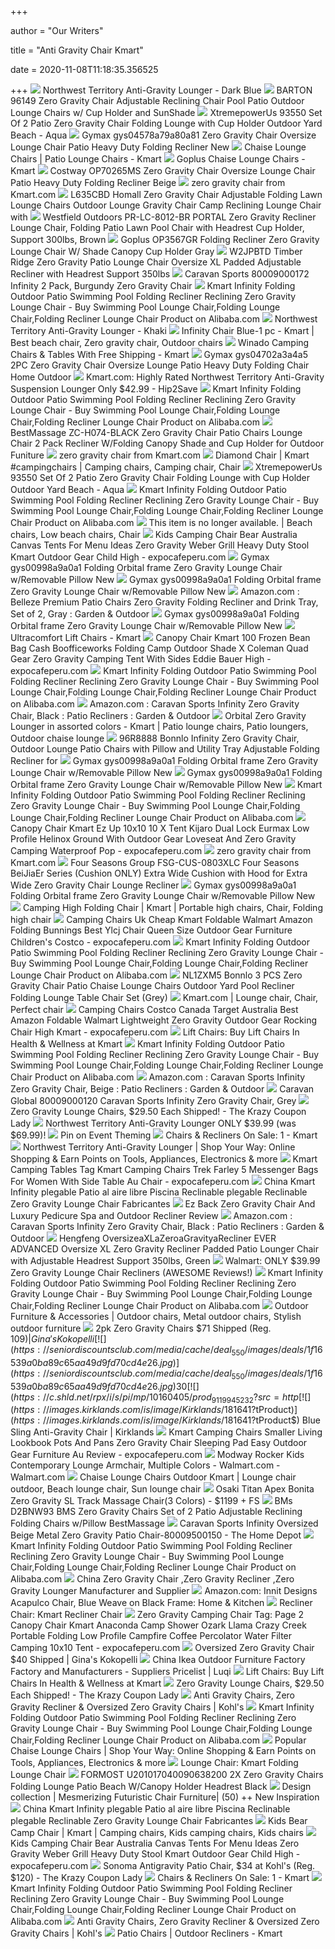 +++
        
author = "Our Writers"
        
title = "Anti Gravity Chair Kmart"
        
date = 2020-11-08T11:18:35.356525
        
+++
[ ![](https://c.shld.net/rpx/i/s/i/spin/10130814/prod_20985771012??hei=64&wid=64&qlt=50)](https://c.shld.net/rpx/i/s/i/spin/10130814/prod_20985771012??hei=64&wid=64&qlt=50) Northwest Territory Anti-Gravity Lounger - Dark Blue
[ ![](https://c.shld.net/rpx/i/s/pi/mp/32753/prod_3657219411?src=https%3A%2F%2Fimages-na.ssl-images-amazon.com%2Fimages%2FI%2F71TIJZTMm-L._SL1200_.jpg&d=346ca45c37540798ff9092f06f5b853c683b6a60&?hei=64&wid=64&qlt=50)](https://c.shld.net/rpx/i/s/pi/mp/32753/prod_3657219411?src=https%3A%2F%2Fimages-na.ssl-images-amazon.com%2Fimages%2FI%2F71TIJZTMm-L._SL1200_.jpg&d=346ca45c37540798ff9092f06f5b853c683b6a60&?hei=64&wid=64&qlt=50) BARTON 96149 Zero Gravity Chair Adjustable Reclining Chair Pool Patio  Outdoor Lounge Chairs w/ Cup Holder and SunShade
[ ![](https://c.shld.net/rpx/i/s/pi/mp/32753/prod_13770925311?src=https%3A%2F%2Fimages-na.ssl-images-amazon.com%2Fimages%2FI%2F715rGjjqNxL._SL1200_.jpg&d=1e532d9b2ec4f1e1d86ed0400d2a158fef3580d6&hei=333&wid=333&op_sharpen=1)](https://c.shld.net/rpx/i/s/pi/mp/32753/prod_13770925311?src=https%3A%2F%2Fimages-na.ssl-images-amazon.com%2Fimages%2FI%2F715rGjjqNxL._SL1200_.jpg&d=1e532d9b2ec4f1e1d86ed0400d2a158fef3580d6&hei=333&wid=333&op_sharpen=1) XtremepowerUs 93550 Set Of 2 Patio Zero Gravity Chair Folding Lounge with  Cup Holder Outdoor Yard Beach - Aqua
[ ![](https://c.shld.net/rpx/i/s/i/mp/10169836/prod_11921620713?hei=333&wid=333&op_sharpen=1)](https://c.shld.net/rpx/i/s/i/mp/10169836/prod_11921620713?hei=333&wid=333&op_sharpen=1) Gymax gys04578a79a80a81 Zero Gravity Chair Oversize Lounge Chair Patio  Heavy Duty Folding Recliner New
[ ![](https://c.shld.net/rpx/i/s/i/mp/10153191/prod_17029320024?hei=245&wid=245&op_sharpen=1&qlt=85)](https://c.shld.net/rpx/i/s/i/mp/10153191/prod_17029320024?hei=245&wid=245&op_sharpen=1&qlt=85) Chaise Lounge Chairs | Patio Lounge Chairs - Kmart
[ ![](https://c.shld.net/rpx/i/s/i/spin/10164060/prod_24760511412?hei=245&wid=245&op_sharpen=1&qlt=85)](https://c.shld.net/rpx/i/s/i/spin/10164060/prod_24760511412?hei=245&wid=245&op_sharpen=1&qlt=85) Goplus Chaise Lounge Chairs - Kmart
[ ![](https://c.shld.net/rpx/i/s/i/mp/10153191/prod_17499433224?hei=333&wid=333&op_sharpen=1)](https://c.shld.net/rpx/i/s/i/mp/10153191/prod_17499433224?hei=333&wid=333&op_sharpen=1) Costway OP70265MS Zero Gravity Chair Oversize Lounge Chair Patio Heavy Duty  Folding Recliner Beige
[ ![](https://c.shld.net/rpx/i/s/i/mp/23876/prod_11842888625?hei=250&wid=250&op_sharpen=1&qlt=85)](https://c.shld.net/rpx/i/s/i/mp/23876/prod_11842888625?hei=250&wid=250&op_sharpen=1&qlt=85) zero gravity chair from Kmart.com
[ ![](https://c.shld.net/rpx/i/s/pi/mp/10160405/prod_9119941332?src=http%3A%2F%2Flykartstore.site%2Flykartimage%2FimageB%2FALVB07L635CBD.jpg&d=1a297e108bdeb6a66d47a739656a9cd68c85918c&?hei=64&wid=64&qlt=50)](https://c.shld.net/rpx/i/s/pi/mp/10160405/prod_9119941332?src=http%3A%2F%2Flykartstore.site%2Flykartimage%2FimageB%2FALVB07L635CBD.jpg&d=1a297e108bdeb6a66d47a739656a9cd68c85918c&?hei=64&wid=64&qlt=50) L635CBD Homall Zero Gravity Chair Adjustable Folding Lawn Lounge Chairs  Outdoor Lounge Gravity Chair Camp Reclining Lounge Chair with
[ ![](https://c.shld.net/rpx/i/s/pi/mp/10160405/prod_9119943932?src=http%3A%2F%2Flykartstore.site%2Flykartimage%2FimageB%2FALVB073PQNT24.jpg&d=471ad311b98e3d5b25c6c0c23009508beeac5bb3&?hei=64&wid=64&qlt=50)](https://c.shld.net/rpx/i/s/pi/mp/10160405/prod_9119943932?src=http%3A%2F%2Flykartstore.site%2Flykartimage%2FimageB%2FALVB073PQNT24.jpg&d=471ad311b98e3d5b25c6c0c23009508beeac5bb3&?hei=64&wid=64&qlt=50) Westfield Outdoors PR-LC-8012-BR PORTAL Zero Gravity Recliner Lounge Chair,  Folding Patio Lawn Pool Chair with Headrest Cup Holder, Support 300lbs,  Brown
[ ![](https://c.shld.net/rpx/i/s/i/mp/10153191/prod_17290336024?hei=333&wid=333&op_sharpen=1)](https://c.shld.net/rpx/i/s/i/mp/10153191/prod_17290336024?hei=333&wid=333&op_sharpen=1) Goplus OP3567GR Folding Recliner Zero Gravity Lounge Chair W/ Shade Canopy  Cup Holder Gray
[ ![](https://c.shld.net/rpx/i/s/pi/mp/10160405/prod_9119945832?src=http%3A%2F%2Flykartstore.site%2Flykartimage%2FimageB%2FALVB06W2JPBTD.jpg&d=1352192418682fdadffc472f4684ac72ef1d8de1&?hei=64&wid=64&qlt=50)](https://c.shld.net/rpx/i/s/pi/mp/10160405/prod_9119945832?src=http%3A%2F%2Flykartstore.site%2Flykartimage%2FimageB%2FALVB06W2JPBTD.jpg&d=1352192418682fdadffc472f4684ac72ef1d8de1&?hei=64&wid=64&qlt=50) W2JPBTD Timber Ridge Zero Gravity Patio Lounge Chair Oversize XL Padded  Adjustable Recliner with Headrest Support 350lbs
[ ![](https://c.shld.net/rpx/i/s/pi/mp/10160405/prod_9119948732?src=http%3A%2F%2Flykartstore.site%2Flykartimage%2FimageB%2FALVB018NKK6Z2.jpg&d=36ea27bcf91a0234f2975e71cd57f0299d9c47d7&?hei=64&wid=64&qlt=50)](https://c.shld.net/rpx/i/s/pi/mp/10160405/prod_9119948732?src=http%3A%2F%2Flykartstore.site%2Flykartimage%2FimageB%2FALVB018NKK6Z2.jpg&d=36ea27bcf91a0234f2975e71cd57f0299d9c47d7&?hei=64&wid=64&qlt=50) Caravan Sports 80009000172 Infinity 2 Pack, Burgundy Zero Gravity Chair
[ ![](https://sc02.alicdn.com/kf/HTB1znkVJpXXXXXEXVXXq6xXFXXX9/200618011/HTB1znkVJpXXXXXEXVXXq6xXFXXX9.jpg)](https://sc02.alicdn.com/kf/HTB1znkVJpXXXXXEXVXXq6xXFXXX9/200618011/HTB1znkVJpXXXXXEXVXXq6xXFXXX9.jpg) Kmart Infinity Folding Outdoor Patio Swimming Pool Folding Recliner  Reclining Zero Gravity Lounge Chair - Buy Swimming Pool Lounge Chair,Folding  Lounge Chair,Folding Recliner Lounge Chair Product on Alibaba.com
[ ![](https://c.shld.net/rpx/i/s/i/spin/10130814/prod_20989280212??hei=64&wid=64&qlt=50)](https://c.shld.net/rpx/i/s/i/spin/10130814/prod_20989280212??hei=64&wid=64&qlt=50) Northwest Territory Anti-Gravity Lounger - Khaki
[ ![](https://i.pinimg.com/originals/01/c2/2b/01c22bc23154fdb3731d5aa6d37579f2.jpg)](https://i.pinimg.com/originals/01/c2/2b/01c22bc23154fdb3731d5aa6d37579f2.jpg) Infinity Chair Blue-1 pc - Kmart | Best beach chair, Zero gravity chair,  Outdoor chairs
[ ![](https://c.shld.net/rpx/i/s/pi/mp/10168090/prod_13517306208?src=https%3A%2F%2Fd3d71ba2asa5oz.cloudfront.net%2F12031410%2Fimages%2F13027077-b.jpg&d=0d4cf2e2986f6af891ba83ec17b8f2a9be9917f2&hei=245&wid=245&op_sharpen=1&qlt=85)](https://c.shld.net/rpx/i/s/pi/mp/10168090/prod_13517306208?src=https%3A%2F%2Fd3d71ba2asa5oz.cloudfront.net%2F12031410%2Fimages%2F13027077-b.jpg&d=0d4cf2e2986f6af891ba83ec17b8f2a9be9917f2&hei=245&wid=245&op_sharpen=1&qlt=85) Winado Camping Chairs & Tables With Free Shipping - Kmart
[ ![](https://c.shld.net/rpx/i/s/i/mp/10169836/prod_11933350613??hei=64&wid=64&qlt=50)](https://c.shld.net/rpx/i/s/i/mp/10169836/prod_11933350613??hei=64&wid=64&qlt=50) Gymax gys04702a3a4a5 2PC Zero Gravity Chair Oversize Lounge Patio Heavy  Duty Folding Chair Home Outdoor
[ ![](https://hip2save.com/wp-content/uploads/2014/07/screen-shot-2014-07-29-at-7-30-31-pm.png?resize=239%2C336&strip=all)](https://hip2save.com/wp-content/uploads/2014/07/screen-shot-2014-07-29-at-7-30-31-pm.png?resize=239%2C336&strip=all) Kmart.com: Highly Rated Northwest Territory Anti-Gravity Suspension Lounger  Only $42.99 - Hip2Save
[ ![](https://sc01.alicdn.com/kf/HTB1rx4cJFXXXXa_XXXXq6xXFXXXB/200618011/HTB1rx4cJFXXXXa_XXXXq6xXFXXXB.jpg_.webp)](https://sc01.alicdn.com/kf/HTB1rx4cJFXXXXa_XXXXq6xXFXXXB/200618011/HTB1rx4cJFXXXXa_XXXXq6xXFXXXB.jpg_.webp) Kmart Infinity Folding Outdoor Patio Swimming Pool Folding Recliner  Reclining Zero Gravity Lounge Chair - Buy Swimming Pool Lounge Chair,Folding  Lounge Chair,Folding Recliner Lounge Chair Product on Alibaba.com
[ ![](https://c.shld.net/rpx/i/s/pi/mp/10160405/prod_9119943632?src=http%3A%2F%2Flykartstore.site%2Flykartimage%2FimageB%2FALVB01IXTAIG0.jpg&d=9846e2ce18900c5cc4874b7d48eef017729c62c0&?hei=64&wid=64&qlt=50)](https://c.shld.net/rpx/i/s/pi/mp/10160405/prod_9119943632?src=http%3A%2F%2Flykartstore.site%2Flykartimage%2FimageB%2FALVB01IXTAIG0.jpg&d=9846e2ce18900c5cc4874b7d48eef017729c62c0&?hei=64&wid=64&qlt=50) BestMassage ZC-H074-BLACK Zero Gravity Chair Patio Chairs Lounge Chair 2  Pack Recliner W/Folding Canopy Shade and Cup Holder for Outdoor Funiture
[ ![](https://c.shld.net/rpx/i/s/i/mp/10169836/prod_12073182013?hei=250&wid=250&op_sharpen=1&qlt=85)](https://c.shld.net/rpx/i/s/i/mp/10169836/prod_12073182013?hei=250&wid=250&op_sharpen=1&qlt=85) zero gravity chair from Kmart.com
[ ![](https://i.pinimg.com/originals/c3/f0/39/c3f0398ec108245309dc67e299e6c3cd.jpg)](https://i.pinimg.com/originals/c3/f0/39/c3f0398ec108245309dc67e299e6c3cd.jpg) Diamond Chair | Kmart #campingchairs | Camping chairs, Camping chair, Chair
[ ![](https://c.shld.net/rpx/i/s/pi/mp/32753/prod_13770925211?src=https%3A%2F%2Fimages-na.ssl-images-amazon.com%2Fimages%2FI%2F71%252BsQbGYP2L._SL1200_.jpg&d=737ed4040958cb7a768bcf4c42f682f98e9997e7&?hei=64&wid=64&qlt=50)](https://c.shld.net/rpx/i/s/pi/mp/32753/prod_13770925211?src=https%3A%2F%2Fimages-na.ssl-images-amazon.com%2Fimages%2FI%2F71%252BsQbGYP2L._SL1200_.jpg&d=737ed4040958cb7a768bcf4c42f682f98e9997e7&?hei=64&wid=64&qlt=50) XtremepowerUs 93550 Set Of 2 Patio Zero Gravity Chair Folding Lounge with  Cup Holder Outdoor Yard Beach - Aqua
[ ![](https://sc02.alicdn.com/kf/HTB1ILkPJpXXXXcoXVXXq6xXFXXX6/200618011/HTB1ILkPJpXXXXcoXVXXq6xXFXXX6.jpg_.webp)](https://sc02.alicdn.com/kf/HTB1ILkPJpXXXXcoXVXXq6xXFXXX6/200618011/HTB1ILkPJpXXXXcoXVXXq6xXFXXX6.jpg_.webp) Kmart Infinity Folding Outdoor Patio Swimming Pool Folding Recliner  Reclining Zero Gravity Lounge Chair - Buy Swimming Pool Lounge Chair,Folding  Lounge Chair,Folding Recliner Lounge Chair Product on Alibaba.com
[ ![](https://i.pinimg.com/originals/27/3b/65/273b652f975381e9b17d0edaa672060b.jpg)](https://i.pinimg.com/originals/27/3b/65/273b652f975381e9b17d0edaa672060b.jpg) This item is no longer available. | Beach chairs, Low beach chairs, Chair
[ ![](https://www.expocafeperu.com/w/2020/07/kids-camping-chair-bear-australia-canvas-tents-for-menu-ideas-zero-gravity-weber-grill-heavy-duty-712x712.jpg)](https://www.expocafeperu.com/w/2020/07/kids-camping-chair-bear-australia-canvas-tents-for-menu-ideas-zero-gravity-weber-grill-heavy-duty-712x712.jpg) Kids Camping Chair Bear Australia Canvas Tents For Menu Ideas Zero Gravity  Weber Grill Heavy Duty Stool Kmart Outdoor Gear Child High -  expocafeperu.com
[ ![](https://c.shld.net/rpx/i/s/i/mp/10169836/prod_11317845813?hei=333&wid=333&op_sharpen=1)](https://c.shld.net/rpx/i/s/i/mp/10169836/prod_11317845813?hei=333&wid=333&op_sharpen=1) Gymax gys00998a9a0a1 Folding Orbital frame Zero Gravity Lounge Chair  w/Removable Pillow New
[ ![](https://c.shld.net/rpx/i/s/i/mp/10169836/prod_11621672813?hei=333&wid=333&op_sharpen=1)](https://c.shld.net/rpx/i/s/i/mp/10169836/prod_11621672813?hei=333&wid=333&op_sharpen=1) Gymax gys00998a9a0a1 Folding Orbital frame Zero Gravity Lounge Chair  w/Removable Pillow New
[ ![](https://images-na.ssl-images-amazon.com/images/I/81sYXxLxdgL._AC_SY450_.jpg)](https://images-na.ssl-images-amazon.com/images/I/81sYXxLxdgL._AC_SY450_.jpg) Amazon.com : Belleze Premium Patio Chairs Zero Gravity Folding Recliner and  Drink Tray, Set of 2, Gray : Garden & Outdoor
[ ![](https://c.shld.net/rpx/i/s/i/mp/10169836/prod_11621672613??hei=64&wid=64&qlt=50)](https://c.shld.net/rpx/i/s/i/mp/10169836/prod_11621672613??hei=64&wid=64&qlt=50) Gymax gys00998a9a0a1 Folding Orbital frame Zero Gravity Lounge Chair  w/Removable Pillow New
[ ![](https://c.shld.net/rpx/i/s/pi/mp/28095/prod_10652306121?src=https%3A%2F%2Fd3d71ba2asa5oz.cloudfront.net%2F12013681%2Fimages%2Fuc550m26%2520bamboo.jpg&d=bdb7a59278110acd7321120e06c9536e75abd05c&hei=245&wid=245&op_sharpen=1&qlt=85)](https://c.shld.net/rpx/i/s/pi/mp/28095/prod_10652306121?src=https%3A%2F%2Fd3d71ba2asa5oz.cloudfront.net%2F12013681%2Fimages%2Fuc550m26%2520bamboo.jpg&d=bdb7a59278110acd7321120e06c9536e75abd05c&hei=245&wid=245&op_sharpen=1&qlt=85) Ultracomfort Lift Chairs - Kmart
[ ![](https://www.expocafeperu.com/w/2020/07/canopy-chair-kmart-100-frozen-bean-bag-cash-boofficeworks-folding-camp-outdoor-shade-x-coleman-quad.jpg)](https://www.expocafeperu.com/w/2020/07/canopy-chair-kmart-100-frozen-bean-bag-cash-boofficeworks-folding-camp-outdoor-shade-x-coleman-quad.jpg) Canopy Chair Kmart 100 Frozen Bean Bag Cash Boofficeworks Folding Camp  Outdoor Shade X Coleman Quad Gear Zero Gravity Camping Tent With Sides  Eddie Bauer High - expocafeperu.com
[ ![](https://sc02.alicdn.com/kf/HTB17d34JpXXXXcGXpXXq6xXFXXXc/200618011/HTB17d34JpXXXXcGXpXXq6xXFXXXc.jpg)](https://sc02.alicdn.com/kf/HTB17d34JpXXXXcGXpXXq6xXFXXXc/200618011/HTB17d34JpXXXXcGXpXXq6xXFXXXc.jpg) Kmart Infinity Folding Outdoor Patio Swimming Pool Folding Recliner  Reclining Zero Gravity Lounge Chair - Buy Swimming Pool Lounge Chair,Folding  Lounge Chair,Folding Recliner Lounge Chair Product on Alibaba.com
[ ![](https://m.media-amazon.com/images/S/aplus-media/vc/ca97007c-1502-4b61-8c9e-5c4c2eb94112._SR300,300_.jpg)](https://m.media-amazon.com/images/S/aplus-media/vc/ca97007c-1502-4b61-8c9e-5c4c2eb94112._SR300,300_.jpg) Amazon.com : Caravan Sports Infinity Zero Gravity Chair, Black : Patio  Recliners : Garden & Outdoor
[ ![](https://i.pinimg.com/originals/6b/e6/df/6be6dfd910d18c2cb624c290f19c31ed.jpg)](https://i.pinimg.com/originals/6b/e6/df/6be6dfd910d18c2cb624c290f19c31ed.jpg) Orbital Zero Gravity Lounger in assorted colors - Kmart | Patio lounge  chairs, Patio loungers, Outdoor chaise lounge
[ ![](https://c.shld.net/rpx/i/s/pi/mp/10160405/prod_9194805332?src=http%3A%2F%2Flykartstore.site%2Flykartimage%2FimageB%2FALVB0796R8888.jpg&d=ea22b79ea2ff988e81ca5c0e8515dba07fdf8122&?hei=64&wid=64&qlt=50)](https://c.shld.net/rpx/i/s/pi/mp/10160405/prod_9194805332?src=http%3A%2F%2Flykartstore.site%2Flykartimage%2FimageB%2FALVB0796R8888.jpg&d=ea22b79ea2ff988e81ca5c0e8515dba07fdf8122&?hei=64&wid=64&qlt=50) 96R8888 Bonnlo Infinity Zero Gravity Chair, Outdoor Lounge Patio Chairs  with Pillow and Utility Tray Adjustable Folding Recliner for
[ ![](https://c.shld.net/rpx/i/s/i/mp/10169836/prod_11621673113?hei=333&wid=333&op_sharpen=1)](https://c.shld.net/rpx/i/s/i/mp/10169836/prod_11621673113?hei=333&wid=333&op_sharpen=1) Gymax gys00998a9a0a1 Folding Orbital frame Zero Gravity Lounge Chair  w/Removable Pillow New
[ ![](https://c.shld.net/rpx/i/s/i/mp/10169836/prod_11621672913?hei=333&wid=333&op_sharpen=1)](https://c.shld.net/rpx/i/s/i/mp/10169836/prod_11621672913?hei=333&wid=333&op_sharpen=1) Gymax gys00998a9a0a1 Folding Orbital frame Zero Gravity Lounge Chair  w/Removable Pillow New
[ ![](https://sc02.alicdn.com/kf/HTB1I6ERJpXXXXbQXVXXq6xXFXXX8/200618011/HTB1I6ERJpXXXXbQXVXXq6xXFXXX8.jpg_.webp)](https://sc02.alicdn.com/kf/HTB1I6ERJpXXXXbQXVXXq6xXFXXX8/200618011/HTB1I6ERJpXXXXbQXVXXq6xXFXXX8.jpg_.webp) Kmart Infinity Folding Outdoor Patio Swimming Pool Folding Recliner  Reclining Zero Gravity Lounge Chair - Buy Swimming Pool Lounge Chair,Folding  Lounge Chair,Folding Recliner Lounge Chair Product on Alibaba.com
[ ![](https://www.expocafeperu.com/w/2020/07/canopy-chair-kmart-ez-up-10x10-10-x-tent-kijaro-dual-lock-eurmax-low-profile-helinox-ground-with.jpg)](https://www.expocafeperu.com/w/2020/07/canopy-chair-kmart-ez-up-10x10-10-x-tent-kijaro-dual-lock-eurmax-low-profile-helinox-ground-with.jpg) Canopy Chair Kmart Ez Up 10x10 10 X Tent Kijaro Dual Lock Eurmax Low  Profile Helinox Ground With Outdoor Gear Loveseat And Zero Gravity Camping  Waterproof Pop - expocafeperu.com
[ ![](https://c.shld.net/rpx/i/s/i/mp/10169836/prod_12073185113?hei=250&wid=250&op_sharpen=1&qlt=85)](https://c.shld.net/rpx/i/s/i/mp/10169836/prod_12073185113?hei=250&wid=250&op_sharpen=1&qlt=85) zero gravity chair from Kmart.com
[ ![](https://c.shld.net/rpx/i/s/pi/mp/10207599/prod_23187349440?src=https%3A%2F%2Fi.ebayimg.com%2Fimages%2Fg%2F-ZUAAOSwQC9dZ1jX%2Fs-l1600.jpg&d=eb09ae1011bdf5dd7a343b6eb866502198d00abd&hei=245&wid=245&op_sharpen=1&qlt=85)](https://c.shld.net/rpx/i/s/pi/mp/10207599/prod_23187349440?src=https%3A%2F%2Fi.ebayimg.com%2Fimages%2Fg%2F-ZUAAOSwQC9dZ1jX%2Fs-l1600.jpg&d=eb09ae1011bdf5dd7a343b6eb866502198d00abd&hei=245&wid=245&op_sharpen=1&qlt=85) Four Seasons Group FSG-CUS-0803XLC Four Seasons BeiJiaEr Series (Cushion  ONLY) Extra Wide Cushion with Hood for Extra Wide Zero Gravity Chair Lounge  Recliner
[ ![](https://c.shld.net/rpx/i/s/i/mp/10169836/prod_11621672713?hei=333&wid=333&op_sharpen=1)](https://c.shld.net/rpx/i/s/i/mp/10169836/prod_11621672713?hei=333&wid=333&op_sharpen=1) Gymax gys00998a9a0a1 Folding Orbital frame Zero Gravity Lounge Chair  w/Removable Pillow New
[ ![](https://i.pinimg.com/originals/89/4a/ed/894aed082785cc838eb4c553d9008baa.jpg)](https://i.pinimg.com/originals/89/4a/ed/894aed082785cc838eb4c553d9008baa.jpg) Camping High Folding Chair | Kmart | Portable high chairs, Chair, Folding  high chair
[ ![](https://www.expocafeperu.com/w/2020/06/camping-chairs-uk-cheap-kmart-foldable-walmart-amazon-folding-bunnings-best-ylcj-chair-queen-size.jpg)](https://www.expocafeperu.com/w/2020/06/camping-chairs-uk-cheap-kmart-foldable-walmart-amazon-folding-bunnings-best-ylcj-chair-queen-size.jpg) Camping Chairs Uk Cheap Kmart Foldable Walmart Amazon Folding Bunnings Best  Ylcj Chair Queen Size Outdoor Gear Furniture Children's Costco -  expocafeperu.com
[ ![](https://sc02.alicdn.com/kf/HTB104Z5JpXXXXcpXpXXq6xXFXXXK/200618011/HTB104Z5JpXXXXcpXpXXq6xXFXXXK.jpg)](https://sc02.alicdn.com/kf/HTB104Z5JpXXXXcpXpXXq6xXFXXXK/200618011/HTB104Z5JpXXXXcpXpXXq6xXFXXXK.jpg) Kmart Infinity Folding Outdoor Patio Swimming Pool Folding Recliner  Reclining Zero Gravity Lounge Chair - Buy Swimming Pool Lounge Chair,Folding  Lounge Chair,Folding Recliner Lounge Chair Product on Alibaba.com
[ ![](https://c.shld.net/rpx/i/s/pi/mp/10160405/prod_9120063732?src=http%3A%2F%2Flykartstore.site%2Flykartimage%2FimageB%2FALVB07NL1ZXM5.jpg&d=883dc7660c19a5c7aadff7dbc0813378bc43475b&hei=333&wid=333&op_sharpen=1)](https://c.shld.net/rpx/i/s/pi/mp/10160405/prod_9120063732?src=http%3A%2F%2Flykartstore.site%2Flykartimage%2FimageB%2FALVB07NL1ZXM5.jpg&d=883dc7660c19a5c7aadff7dbc0813378bc43475b&hei=333&wid=333&op_sharpen=1) NL1ZXM5 Bonnlo 3 PCS Zero Gravity Chair Patio Chaise Lounge Chairs Outdoor  Yard Pool Recliner Folding Lounge Table Chair Set (Grey)
[ ![](https://i.pinimg.com/originals/f0/56/fd/f056fd0c2f03f1d5c3e2f84f1c55ee84.jpg)](https://i.pinimg.com/originals/f0/56/fd/f056fd0c2f03f1d5c3e2f84f1c55ee84.jpg) Kmart.com | Lounge chair, Chair, Perfect chair
[ ![](https://www.expocafeperu.com/w/2020/06/camping-chairs-costco-canada-target-australia-best-amazon-foldable-walmart-lightweight-zero-gravity.jpg)](https://www.expocafeperu.com/w/2020/06/camping-chairs-costco-canada-target-australia-best-amazon-foldable-walmart-lightweight-zero-gravity.jpg) Camping Chairs Costco Canada Target Australia Best Amazon Foldable Walmart  Lightweight Zero Gravity Outdoor Gear Rocking Chair High Kmart -  expocafeperu.com
[ ![](https://c.shld.net/rpx/i/s/i/mp/10169836/prod_11659215513?hei=245&wid=245&op_sharpen=1&qlt=85)](https://c.shld.net/rpx/i/s/i/mp/10169836/prod_11659215513?hei=245&wid=245&op_sharpen=1&qlt=85) Lift Chairs: Buy Lift Chairs In Health & Wellness at Kmart
[ ![](https://sc01.alicdn.com/kf/HTB1GeZWJpXXXXc9XFXXq6xXFXXX1/200618011/HTB1GeZWJpXXXXc9XFXXq6xXFXXX1.jpg_.webp)](https://sc01.alicdn.com/kf/HTB1GeZWJpXXXXc9XFXXq6xXFXXX1/200618011/HTB1GeZWJpXXXXc9XFXXq6xXFXXX1.jpg_.webp) Kmart Infinity Folding Outdoor Patio Swimming Pool Folding Recliner  Reclining Zero Gravity Lounge Chair - Buy Swimming Pool Lounge Chair,Folding  Lounge Chair,Folding Recliner Lounge Chair Product on Alibaba.com
[ ![](https://m.media-amazon.com/images/I/81DGybUYwOL._AC_UL400_.jpg)](https://m.media-amazon.com/images/I/81DGybUYwOL._AC_UL400_.jpg) Amazon.com : Caravan Sports Infinity Zero Gravity Chair, Beige : Patio  Recliners : Garden & Outdoor
[ ![](https://c.shld.net/rpx/i/s/pi/mp/10160405/prod_9119942432?src=http%3A%2F%2Flykartstore.site%2Flykartimage%2FimageB%2FALVB00HWOTCME.jpg&d=4bfde20e0ddcbb78b43868cb19dd394d4dea2751&?hei=64&wid=64&qlt=50)](https://c.shld.net/rpx/i/s/pi/mp/10160405/prod_9119942432?src=http%3A%2F%2Flykartstore.site%2Flykartimage%2FimageB%2FALVB00HWOTCME.jpg&d=4bfde20e0ddcbb78b43868cb19dd394d4dea2751&?hei=64&wid=64&qlt=50) Caravan Global 80009000120 Caravan Sports Infinity Zero Gravity Chair, Grey
[ ![](https://prod-cdn-thekrazycouponlady.imgix.net/wp-content/uploads/2019/04/zero-gravity-lawn-chairs-2-1556291623.jpg?auto=compress,format&fit=max)](https://prod-cdn-thekrazycouponlady.imgix.net/wp-content/uploads/2019/04/zero-gravity-lawn-chairs-2-1556291623.jpg?auto=compress,format&fit=max) Zero Gravity Lounge Chairs, $29.50 Each Shipped! - The Krazy Coupon Lady
[ ![](https://www.thecouponingcouple.com/wp-content/uploads/2017/03/territorychair.jpg)](https://www.thecouponingcouple.com/wp-content/uploads/2017/03/territorychair.jpg) Northwest Territory Anti-Gravity Lounger ONLY $39.99 (was $69.99)!
[ ![](https://i.pinimg.com/originals/93/a6/d8/93a6d80df680923a90d711658d968712.jpg)](https://i.pinimg.com/originals/93/a6/d8/93a6d80df680923a90d711658d968712.jpg) Pin on Event Theming
[ ![](https://c.shld.net/rpx/i/s/i/mp/10153191/prod_17558457724?hei=245&wid=245&op_sharpen=1&qlt=85)](https://c.shld.net/rpx/i/s/i/mp/10153191/prod_17558457724?hei=245&wid=245&op_sharpen=1&qlt=85) Chairs & Recliners On Sale: 1 - Kmart
[ ![](https://s3.sywcdn.net/getImage?url=http%3A%2F%2Fc.shld.net%2Frpx%2Fi%2Fs%2Fi%2Fspin%2Fimage%2Fspin_prod_247686801&t=Product&w=1500&h=1500&qlt=100&mrg=1&str=1&s=c291fda290abffcbcf0d91709060d6cd)](https://s3.sywcdn.net/getImage?url=http%3A%2F%2Fc.shld.net%2Frpx%2Fi%2Fs%2Fi%2Fspin%2Fimage%2Fspin_prod_247686801&t=Product&w=1500&h=1500&qlt=100&mrg=1&str=1&s=c291fda290abffcbcf0d91709060d6cd) Northwest Territory Anti-Gravity Lounger | Shop Your Way: Online Shopping &  Earn Points on Tools, Appliances, Electronics & more
[ ![](https://www.expocafeperu.com/w/2020/07/kmart-camping-chairs-smaller-living-lookbook-pots-and-pans-zero-gravity-chair-sleeping-pad-easy-336x280.jpg)](https://www.expocafeperu.com/w/2020/07/kmart-camping-chairs-smaller-living-lookbook-pots-and-pans-zero-gravity-chair-sleeping-pad-easy-336x280.jpg) Kmart Camping Tables Tag Kmart Camping Chairs Trek Farley 5 Messenger Bags  For Women With Side Table Au Chair - expocafeperu.com
[ ![](http://i.bosscdn.com/product/7b/0b/9e/0e01ccfc612ab31982ee4b63ed.jpg@4e_360w_360h.src%7Cwatermark=2&text=bXl0c2V2ZW56ZS5lcy5oYW5neWV6aGFuLmJvc3Nnb28uY29t&t=75&color=I0ZGRkZGRg%3D%3D&size=10&p=9)](http://i.bosscdn.com/product/7b/0b/9e/0e01ccfc612ab31982ee4b63ed.jpg@4e_360w_360h.src%7Cwatermark=2&text=bXl0c2V2ZW56ZS5lcy5oYW5neWV6aGFuLmJvc3Nnb28uY29t&t=75&color=I0ZGRkZGRg%3D%3D&size=10&p=9) China Kmart Infinity plegable Patio al aire libre Piscina Reclinable  plegable Reclinable Zero Gravity Lounge Chair Fabricantes
[ ![](https://www.kmart.co.nz/wcsstore/Kmart/images/ncatalog/f/4/42442974-1-f.jpg)](https://www.kmart.co.nz/wcsstore/Kmart/images/ncatalog/f/4/42442974-1-f.jpg) Ez Back Zero Gravity Chair And Luxury Pedicure Spa and Outdoor Recliner  Review
[ ![](https://images-na.ssl-images-amazon.com/images/I/811xMwQnQuL._AC_SY450_.jpg)](https://images-na.ssl-images-amazon.com/images/I/811xMwQnQuL._AC_SY450_.jpg) Amazon.com : Caravan Sports Infinity Zero Gravity Chair, Black : Patio  Recliners : Garden & Outdoor
[ ![](https://c.shld.net/rpx/i/s/pi/mp/10160405/prod_9119941732?src=http%3A%2F%2Flykartstore.site%2Flykartimage%2FimageB%2FALVB07GKWR8H3.jpg&d=c9e94f591cf8e1532520bc9ab074eb0948ca9bbe&?hei=64&wid=64&qlt=50)](https://c.shld.net/rpx/i/s/pi/mp/10160405/prod_9119941732?src=http%3A%2F%2Flykartstore.site%2Flykartimage%2FimageB%2FALVB07GKWR8H3.jpg&d=c9e94f591cf8e1532520bc9ab074eb0948ca9bbe&?hei=64&wid=64&qlt=50) Hengfeng OversizeaXLaZeroaGravityaRecliner EVER ADVANCED Oversize XL Zero  Gravity Recliner Padded Patio Lounger Chair with Adjustable Headrest  Support 350lbs, Green
[ ![](https://www.couponaholic.net/wp-content/uploads/2020/06/zero-gravity-recliners-chair-reclining-249x300.jpg)](https://www.couponaholic.net/wp-content/uploads/2020/06/zero-gravity-recliners-chair-reclining-249x300.jpg) Walmart: ONLY $39.99 Zero Gravity Lounge Chair Recliners (AWESOME Reviews!)
[ ![](https://img.alicdn.com/imgextra/i4/6000000000719/O1CN01FWgBve1HBLLvELR8D_!!6000000000719-0-tbvideo.jpg)](https://img.alicdn.com/imgextra/i4/6000000000719/O1CN01FWgBve1HBLLvELR8D_!!6000000000719-0-tbvideo.jpg) Kmart Infinity Folding Outdoor Patio Swimming Pool Folding Recliner  Reclining Zero Gravity Lounge Chair - Buy Swimming Pool Lounge Chair,Folding  Lounge Chair,Folding Recliner Lounge Chair Product on Alibaba.com
[ ![](https://i.pinimg.com/originals/48/90/21/4890212843b2c6f0009895d8776a53f1.jpg)](https://i.pinimg.com/originals/48/90/21/4890212843b2c6f0009895d8776a53f1.jpg) Outdoor Furniture & Accessories | Outdoor chairs, Metal outdoor chairs,  Stylish outdoor furniture
[ ![](https://cdn-images.bradsdeals.com/prod/355657/deal_310x310/caravan.jpeg)](https://cdn-images.bradsdeals.com/prod/355657/deal_310x310/caravan.jpeg) 2pk Zero Gravity Chairs $71 Shipped (Reg. $109) | Gina's Kokopelli
[ ![](https://seniordiscountsclub.com/media/cache/deal_550/images/deals/1f16539a0ba89c65aa49d9fd70cd4e26.jpg)](https://seniordiscountsclub.com/media/cache/deal_550/images/deals/1f16539a0ba89c65aa49d9fd70cd4e26.jpg) 30% Off Or More Gymax Living Room Chairs | Senior Discounts Club
[ ![](https://c.shld.net/rpx/i/s/pi/mp/10160405/prod_9119945232?src=http%3A%2F%2Flykartstore.site%2Flykartimage%2FimageB%2FALVB01LXJ5UH1.jpg&d=3687af1665f7e406c75ad191eacebab7b759224e&hei=333&wid=333&op_sharpen=1)](https://c.shld.net/rpx/i/s/pi/mp/10160405/prod_9119945232?src=http%3A%2F%2Flykartstore.site%2Flykartimage%2FimageB%2FALVB01LXJ5UH1.jpg&d=3687af1665f7e406c75ad191eacebab7b759224e&hei=333&wid=333&op_sharpen=1) Superbuy LXJ5UH1 Goplus 2PC Zero Gravity Chairs Lounge Patio Folding  Recliner Outdoor Yard Beach with Cup Holder (Black)
[ ![](https://images.kirklands.com/is/image/Kirklands/181641?$tProduct$)](https://images.kirklands.com/is/image/Kirklands/181641?$tProduct$) Blue Sling Anti-Gravity Chair | Kirklands
[ ![](https://www.expocafeperu.com/w/2020/07/kmart-camping-chairs-chair-baby-tables-furniture-nz-review-with-side-table-sale-au-high-australia.jpg)](https://www.expocafeperu.com/w/2020/07/kmart-camping-chairs-chair-baby-tables-furniture-nz-review-with-side-table-sale-au-high-australia.jpg) Kmart Camping Chairs Smaller Living Lookbook Pots And Pans Zero Gravity  Chair Sleeping Pad Easy Outdoor Gear Furniture Au Review - expocafeperu.com
[ ![](https://i5.walmartimages.com/asr/aa8ebb87-f768-42d8-86a2-b60ccb0525be_1.8a2a8d0f400d3cdd68daf204641ed750.jpeg)](https://i5.walmartimages.com/asr/aa8ebb87-f768-42d8-86a2-b60ccb0525be_1.8a2a8d0f400d3cdd68daf204641ed750.jpeg) Modway Rocker Kids Contemporary Lounge Armchair, Multiple Colors -  Walmart.com - Walmart.com
[ ![](https://i.pinimg.com/474x/7a/e4/61/7ae46155fe4931d3b278652520c7fef3.jpg)](https://i.pinimg.com/474x/7a/e4/61/7ae46155fe4931d3b278652520c7fef3.jpg) Chaise Lounge Chairs Outdoor Kmart | Lounge chair outdoor, Beach lounge  chair, Sun lounge chair
[ ![](https://static.slickdealscdn.com/attachment/5/4/8/0/7/1/9485285.attach)](https://static.slickdealscdn.com/attachment/5/4/8/0/7/1/9485285.attach) Osaki Titan Apex Bonita Zero Gravity SL Track Massage Chair(3 Colors) -  $1199 + FS
[ ![](https://c.shld.net/rpx/i/s/pi/mp/10160405/prod_9120079432?src=http%3A%2F%2Flykartstore.site%2Flykartimage%2FimageB%2FALVB07D2BNW93.jpg&d=f27dba893d298282feca9b00d50cee693d04513f&hei=333&wid=333&op_sharpen=1)](https://c.shld.net/rpx/i/s/pi/mp/10160405/prod_9120079432?src=http%3A%2F%2Flykartstore.site%2Flykartimage%2FimageB%2FALVB07D2BNW93.jpg&d=f27dba893d298282feca9b00d50cee693d04513f&hei=333&wid=333&op_sharpen=1) BMs D2BNW93 BMS Zero Gravity Chairs Set of 2 Patio Adjustable Reclining  Folding Chairs w/Pillow BestMassage
[ ![](https://images.homedepot-static.com/productImages/a21ef1a5-9cc5-4637-8df0-455163ff26f3/svn/beige-caravan-sports-beach-chairs-80009500150-64_1000.jpg)](https://images.homedepot-static.com/productImages/a21ef1a5-9cc5-4637-8df0-455163ff26f3/svn/beige-caravan-sports-beach-chairs-80009500150-64_1000.jpg) Caravan Sports Infinity Oversized Beige Metal Zero Gravity Patio Chair-80009500150  - The Home Depot
[ ![](https://sc02.alicdn.com/kf/HTB1im8gJFXXXXajXXXXq6xXFXXXs/200618011/HTB1im8gJFXXXXajXXXXq6xXFXXXs.jpg_.webp)](https://sc02.alicdn.com/kf/HTB1im8gJFXXXXajXXXXq6xXFXXXs/200618011/HTB1im8gJFXXXXajXXXXq6xXFXXXs.jpg_.webp) Kmart Infinity Folding Outdoor Patio Swimming Pool Folding Recliner  Reclining Zero Gravity Lounge Chair - Buy Swimming Pool Lounge Chair,Folding  Lounge Chair,Folding Recliner Lounge Chair Product on Alibaba.com
[ ![](http://i.bosscdn.com/product/5e/8f/42/a85317dfd5311858e0aa952f5f.jpg@4e_220w_220h.src%7Cwatermark=2&text=bXl0c2V2ZW56ZS5oYW5neWV6aGFuLmJvc3Nnb28uY29t&t=75&color=I0ZGRkZGRg%3D%3D&size=6&p=9)](http://i.bosscdn.com/product/5e/8f/42/a85317dfd5311858e0aa952f5f.jpg@4e_220w_220h.src%7Cwatermark=2&text=bXl0c2V2ZW56ZS5oYW5neWV6aGFuLmJvc3Nnb28uY29t&t=75&color=I0ZGRkZGRg%3D%3D&size=6&p=9) China Zero Gravity Chair ,Zero Gravity Recliner ,Zero Gravity Lounger  Manufacturer and Supplier
[ ![](https://images-na.ssl-images-amazon.com/images/I/8196Csb-Z4L._AC_UL600_SR600,600_.jpg)](https://images-na.ssl-images-amazon.com/images/I/8196Csb-Z4L._AC_UL600_SR600,600_.jpg) Amazon.com: Innit Designs Acapulco Chair, Blue Weave on Black Frame: Home &  Kitchen
[ ![](https://c.shld.net/rpx/i/s/pi/mp/10153480/prod_17174368424?src=http%3A%2F%2Fimages.amiventures.net%2FADIB006CREA38.jpg&d=d37785552ee10ce114dadc616ddc45e8b4b7b298&hei=245&wid=245&op_sharpen=1&qlt=85)](https://c.shld.net/rpx/i/s/pi/mp/10153480/prod_17174368424?src=http%3A%2F%2Fimages.amiventures.net%2FADIB006CREA38.jpg&d=d37785552ee10ce114dadc616ddc45e8b4b7b298&hei=245&wid=245&op_sharpen=1&qlt=85) Recliner Chair: Kmart Recliner Chair
[ ![](https://www.expocafeperu.com/w/2020/07/anaconda-camp-shower-the-essential-guide-to-choosing-a-camping-bed-australia-stove-propane-air-336x280.jpg)](https://www.expocafeperu.com/w/2020/07/anaconda-camp-shower-the-essential-guide-to-choosing-a-camping-bed-australia-stove-propane-air-336x280.jpg) Zero Gravity Camping Chair Tag: Page 2 Canopy Chair Kmart Anaconda Camp  Shower Ozark Llama Crazy Creek Portable Folding Low Profile Campfire Coffee  Percolator Water Filter Camping 10x10 Tent - expocafeperu.com
[ ![](https://cdn-images.bradsdeals.com/prod/324835/deal_310x310/zero-gravity.jpeg)](https://cdn-images.bradsdeals.com/prod/324835/deal_310x310/zero-gravity.jpeg) Oversized Zero Gravity Chair $40 Shipped | Gina's Kokopelli
[ ![](https://cdncn.goodao.net/luqicreate/0f4806fa-300x300.jpg)](https://cdncn.goodao.net/luqicreate/0f4806fa-300x300.jpg) China Ikea Outdoor Furniture Factory Factory and Manufacturers - Suppliers  Pricelist | Luqi
[ ![](https://c.shld.net/rpx/i/s/i/mp/10285830/prod_11700710504?hei=245&wid=245&op_sharpen=1&qlt=85)](https://c.shld.net/rpx/i/s/i/mp/10285830/prod_11700710504?hei=245&wid=245&op_sharpen=1&qlt=85) Lift Chairs: Buy Lift Chairs In Health & Wellness at Kmart
[ ![](https://prod-cdn-thekrazycouponlady.imgix.net/wp-content/uploads/2019/04/zero-gravity-lawn-chair-1556291152.jpg?auto=compress,format&fit=max)](https://prod-cdn-thekrazycouponlady.imgix.net/wp-content/uploads/2019/04/zero-gravity-lawn-chair-1556291152.jpg?auto=compress,format&fit=max) Zero Gravity Lounge Chairs, $29.50 Each Shipped! - The Krazy Coupon Lady
[ ![](https://media.kohlsimg.com/is/image/kohls/3945657_Brown?wid=500&hei=500&op_sharpen=1)](https://media.kohlsimg.com/is/image/kohls/3945657_Brown?wid=500&hei=500&op_sharpen=1) Anti Gravity Chairs, Zero Gravity Recliner & Oversized Zero Gravity Chairs  | Kohl's
[ ![](https://sc01.alicdn.com/kf/HTB1HSdXJFXXXXXsXpXXq6xXFXXXm/200618011/HTB1HSdXJFXXXXXsXpXXq6xXFXXXm.jpg)](https://sc01.alicdn.com/kf/HTB1HSdXJFXXXXXsXpXXq6xXFXXXm/200618011/HTB1HSdXJFXXXXXsXpXXq6xXFXXXm.jpg) Kmart Infinity Folding Outdoor Patio Swimming Pool Folding Recliner  Reclining Zero Gravity Lounge Chair - Buy Swimming Pool Lounge Chair,Folding  Lounge Chair,Folding Recliner Lounge Chair Product on Alibaba.com
[ ![](https://s5.sywcdn.net/getImage?url=https%3A%2F%2Fc.shld.net%2Frpx%2Fi%2Fs%2Fi%2Fspin%2F10091726%2Fprod_19100748212&t=Catalog&w=500&h=0&qlt=100&mrg=0&s=b456f4267b025d03fd2e96e004629eeb)](https://s5.sywcdn.net/getImage?url=https%3A%2F%2Fc.shld.net%2Frpx%2Fi%2Fs%2Fi%2Fspin%2F10091726%2Fprod_19100748212&t=Catalog&w=500&h=0&qlt=100&mrg=0&s=b456f4267b025d03fd2e96e004629eeb) Popular Chaise Lounge Chairs | Shop Your Way: Online Shopping & Earn Points  on Tools, Appliances, Electronics & more
[ ![](https://www.mayol.site/wp-content/uploads/2019/02/resin-adirondack-chairs-kmart-muskoka-for-sale-chair-rental-plastic-stacking-patio-furniture-amusing-re.jpg)](https://www.mayol.site/wp-content/uploads/2019/02/resin-adirondack-chairs-kmart-muskoka-for-sale-chair-rental-plastic-stacking-patio-furniture-amusing-re.jpg) Lounge Chair: Kmart Folding Lounge Chair
[ ![](https://c.shld.net/rpx/i/s/pi/mp/10246929/prod_8682989337?src=https%3A%2F%2Fi.ebayimg.com%2Fimages%2Fg%2F9YwAAOSwyQJciG7a%2Fs-l1600.jpg&d=8975a6b0f7f3abc042ad81e18e175a3923b5db0d&hei=333&wid=333&op_sharpen=1)](https://c.shld.net/rpx/i/s/pi/mp/10246929/prod_8682989337?src=https%3A%2F%2Fi.ebayimg.com%2Fimages%2Fg%2F9YwAAOSwyQJciG7a%2Fs-l1600.jpg&d=8975a6b0f7f3abc042ad81e18e175a3923b5db0d&hei=333&wid=333&op_sharpen=1) FORMOST U201017040090638200 2X Zero Gravity Chairs Folding Lounge Patio  Beach W/Canopy Holder Headrest Black
[ ![](http://www.trudeaustories.com/t/2019/01/royal-garden-madrew-reclining-lawn-chair-lightweight-aluminum-folding-beach-chairs-caravan-infinity-zero-gravity-chair-plastic-chairs-kmart-plastic-reclining-lawn-chairs-patio-furniture-webbing.jpg)](http://www.trudeaustories.com/t/2019/01/royal-garden-madrew-reclining-lawn-chair-lightweight-aluminum-folding-beach-chairs-caravan-infinity-zero-gravity-chair-plastic-chairs-kmart-plastic-reclining-lawn-chairs-patio-furniture-webbing.jpg) Design collection | Mesmerizing Futuristic Chair Furniture| (50) ++ New  Inspiration
[ ![](http://i.bosscdn.com/product/f4/e7/ba/b0669fa16556ccdd74c5dd68eb.png@4e_360w_360h.src%7Cwatermark=2&text=bXl0c2V2ZW56ZS5lcy5oYW5neWV6aGFuLmJvc3Nnb28uY29t&t=75&color=I0ZGRkZGRg%3D%3D&size=10&p=9)](http://i.bosscdn.com/product/f4/e7/ba/b0669fa16556ccdd74c5dd68eb.png@4e_360w_360h.src%7Cwatermark=2&text=bXl0c2V2ZW56ZS5lcy5oYW5neWV6aGFuLmJvc3Nnb28uY29t&t=75&color=I0ZGRkZGRg%3D%3D&size=10&p=9) China Kmart Infinity plegable Patio al aire libre Piscina Reclinable  plegable Reclinable Zero Gravity Lounge Chair Fabricantes
[ ![](https://i.pinimg.com/originals/67/45/16/674516dcf80e98a22ae81dc7a62a0e62.jpg)](https://i.pinimg.com/originals/67/45/16/674516dcf80e98a22ae81dc7a62a0e62.jpg) Kids Bear Camp Chair | Kmart | Camping chairs, Kids camping chairs, Kids  chairs
[ ![](https://www.expocafeperu.com/w/2020/07/camping-chair-kmart-australia-furniture-stool-child-high-toddler-chairs-amp-tables-make-ahead-meals-712x712.jpg)](https://www.expocafeperu.com/w/2020/07/camping-chair-kmart-australia-furniture-stool-child-high-toddler-chairs-amp-tables-make-ahead-meals-712x712.jpg) Kids Camping Chair Bear Australia Canvas Tents For Menu Ideas Zero Gravity  Weber Grill Heavy Duty Stool Kmart Outdoor Gear Child High -  expocafeperu.com
[ ![](https://prod-cdn-thekrazycouponlady.imgix.net/wp-content/uploads/2019/04/kohls-sonoma-patio-antigravity-chair-42419a-1556123162.jpg?auto=compress,format&fit=max)](https://prod-cdn-thekrazycouponlady.imgix.net/wp-content/uploads/2019/04/kohls-sonoma-patio-antigravity-chair-42419a-1556123162.jpg?auto=compress,format&fit=max) Sonoma Antigravity Patio Chair, $34 at Kohl's (Reg. $120) - The Krazy  Coupon Lady
[ ![](https://c.shld.net/rpx/i/s/i/mp/10153191/prod_17555442524?hei=245&wid=245&op_sharpen=1&qlt=85)](https://c.shld.net/rpx/i/s/i/mp/10153191/prod_17555442524?hei=245&wid=245&op_sharpen=1&qlt=85) Chairs & Recliners On Sale: 1 - Kmart
[ ![](https://sc02.alicdn.com/kf/HTB1Zq35JpXXXXc6XpXXq6xXFXXXY/200618011/HTB1Zq35JpXXXXc6XpXXq6xXFXXXY.jpg_.webp)](https://sc02.alicdn.com/kf/HTB1Zq35JpXXXXc6XpXXq6xXFXXXY/200618011/HTB1Zq35JpXXXXc6XpXXq6xXFXXXY.jpg_.webp) Kmart Infinity Folding Outdoor Patio Swimming Pool Folding Recliner  Reclining Zero Gravity Lounge Chair - Buy Swimming Pool Lounge Chair,Folding  Lounge Chair,Folding Recliner Lounge Chair Product on Alibaba.com
[ ![](https://media.kohlsimg.com/is/image/kohls/2455242_Navy?wid=500&hei=500&op_sharpen=1)](https://media.kohlsimg.com/is/image/kohls/2455242_Navy?wid=500&hei=500&op_sharpen=1) Anti Gravity Chairs, Zero Gravity Recliner & Oversized Zero Gravity Chairs  | Kohl's
[ ![](https://c.shld.net/rpx/i/s/i/spin/10051422/prod_12360513912?hei=245&wid=245&op_sharpen=1&qlt=85)](https://c.shld.net/rpx/i/s/i/spin/10051422/prod_12360513912?hei=245&wid=245&op_sharpen=1&qlt=85) Patio Chairs | Outdoor Recliners - Kmart
